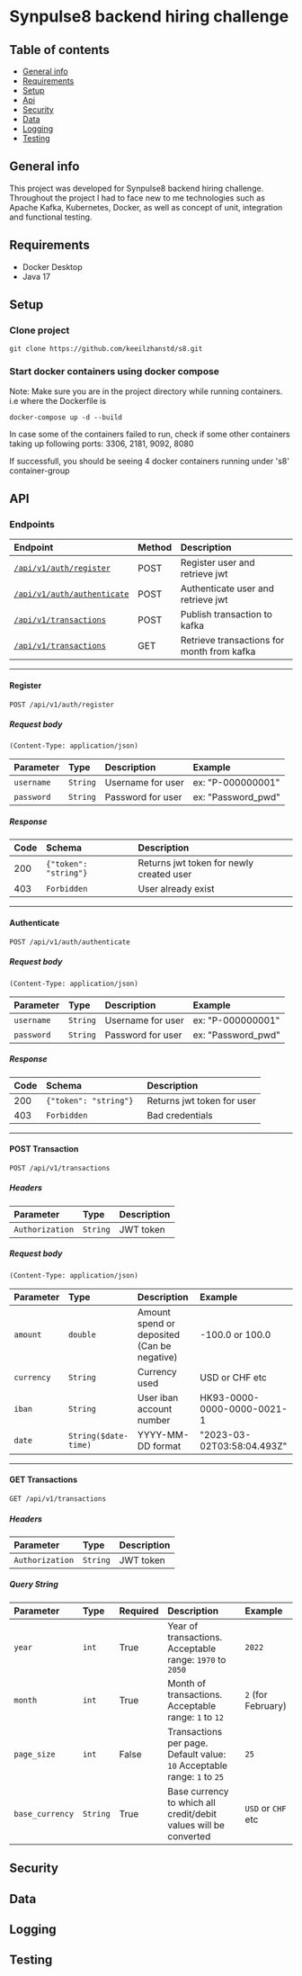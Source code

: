 # Synpulse8 backend hiring challenge

## Table of contents
* [General info](#general-info)
* [Requirements](#requirements)
* [Setup](#setup)
* [Api](#api)
* [Security](#security)
* [Data ](#data)
* [Logging](#logging)
* [Testing](#testing)

## General info

This project was developed for Synpulse8 backend hiring challenge.
Throughout the project I had to face new to me technologies such as Apache Kafka, Kubernetes, Docker, as well as concept of unit, integration and functional testing.

## Requirements

* Docker Desktop
* Java 17

## Setup

### Clone project

```
git clone https://github.com/keeilzhanstd/s8.git
```

### Start docker containers using docker compose

Note: Make sure you are in the project directory while running containers. i.e where the Dockerfile is

```
docker-compose up -d --build
```

In case some of the containers failed to run, check if some other containers taking up following ports: 3306, 2181, 9092, 8080

If successfull, you should be seeing 4 docker containers running under 's8' container-group

## API

### Endpoints

| Endpoint                                     | Method   | Description | 
|:---------------------------------------------|:---------|:-----------| 
| [`/api/v1/auth/register`](#register)         | POST   | Register user and retrieve jwt |
| [`/api/v1/auth/authenticate`](#authenticate) | POST  | Authenticate user and retrieve jwt |
| [`/api/v1/transactions`](#post-transaction)  | POST   | Publish transaction to kafka |
| [`/api/v1/transactions`](#get-transactions)  | GET | Retrieve transactions for month from kafka |

___

#### Register
```http
POST /api/v1/auth/register
```

##### Request body

`(Content-Type: application/json)`

| Parameter        | Type     | Description       | Example |
|:-----------------|:---------|:------------------|:-----------|
| `username` | `String` | Username for user | ex: "P-000000001"
| `password` | `String` | Password for user | ex: "Password_pwd"


##### Response

| Code        | Schema                     | Description                              |
|:-----------------|:---------------------------|:-----------------------------------------|
| 200 | ```{"token": "string"} ``` | Returns jwt token for newly created user |
 | 403 | `Forbidden`                | User already exist                       |

___

#### Authenticate

```http
POST /api/v1/auth/authenticate
```

##### Request body

`(Content-Type: application/json)`

| Parameter        | Type     | Description       | Example |
|:-----------------|:---------|:------------------|:-----------|
| `username` | `String` | Username for user | ex: "P-000000001"
| `password` | `String` | Password for user | ex: "Password_pwd"



##### Response

| Code        | Schema                     | Description                |
|:-----------------|:---------------------------|:---------------------------|
| 200 | ```{"token": "string"} ``` | Returns jwt token for user |
| 403 | `Forbidden`                | Bad credentials            |

___

#### POST Transaction
```http
POST /api/v1/transactions
```

##### Headers

| Parameter        | Type     | Description                                             |
|:-----------------|:---------|:--------------------------------------------------------|
| `Authorization` | `String` | JWT token |

##### Request body

`(Content-Type: application/json)`

| Parameter  | Type                 | Description                                 | Example         |
|:-----------|:---------------------|:--------------------------------------------|:----------------|
| `amount`   | `double`             | Amount spend or deposited (Can be negative) | -100.0 or 100.0 |
| `currency` | `String`             | Currency used                               | USD or CHF etc  |
| `iban`     | `String`             | User iban account number                    | HK93-0000-0000-0000-0021-1  |
| `date`     | `String($date-time)` | YYYY-MM-DD format                           | "2023-03-02T03:58:04.493Z"  |

___

#### GET Transactions
```http
GET /api/v1/transactions
```

##### Headers

| Parameter        | Type     | Description                                             |
|:-----------------|:---------|:--------------------------------------------------------|
| `Authorization` | `String` | JWT token |

##### Query String

| Parameter       | Type     | Required   | Description                                               | Example            |
|:----------------|:---------|:--------|:----------------------------------------------------------|:-------------------|
| `year`          | `int`    | True  |  Year of transactions. Acceptable range: `1970` to `2050` | `2022`             |
| `month`         | `int`    | True|  Month of transactions. Acceptable range: `1` to `12`                     | `2` (for February) |
| `page_size`     | `int`    | False|  Transactions per page. Default value: `10` Acceptable range: `1` to `25` | `25 `              |
| `base_currency` | `String` | True |  Base currency to which all credit/debit values will be converted | `USD` or `CHF` etc |

## Security

## Data

## Logging

## Testing
